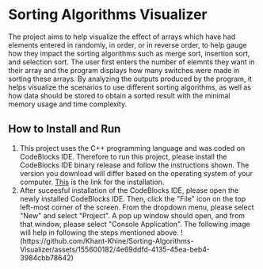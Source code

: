 # Sorting Algorithms Visualizer
The project aims to help visualize the effect of arrays which have had elements entered in randomly, in order, or in reverse order, to help gauge how they impact the sorting algorithms such as merge sort, insertion sort, and selection sort. The user first enters the number of elemnts they want in their array and the program displays how many switches were made in sorting these arrays. By analyzing the outputs produced by the program, it helps visualize the scenarios to use different sorting algorithms, as well as how data should be stored to obtain a sorted result with the minimal memory usage and time complexity.

## How to Install and Run
<ol>
<li>
This project uses the C++ programming language and was coded on CodeBlocks IDE. Therefore to run this project, please install the CodeBlocks IDE binary release and follow the instructions shown. The version you download will differ based on the operating system of your computer. <a href=https://www.codeblocks.org/downloads/binaries/>This</a> is the link for the installation.
</li>

<li>
After suceesful installation of the CodeBlocks IDE, please open the newly installed CodeBlocks IDE. Then, click the "File" icon on the top left-most corner of the screen. From the dropdown menu, please select "New" and select "Project". A pop up window should open, and from that window, please select "Console Application". The following image will help in following the steps mentioned above.
!(https://github.com/Khant-Khine/Sorting-Algorithms-Visualizer/assets/155600182/4e69ddfd-4135-45ea-beb4-3984cbb78642)
</li>
</ol>


